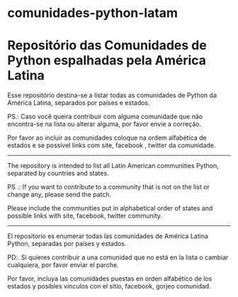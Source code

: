 # comunidades-python-latam
Repositório das Comunidades de Python espalhadas pela América Latina
==============================================
Esse repositório destina-se a listar todas as comunidades de Python da América Latina, separados por países e estados.

PS.: Caso você queira contribuir com alguma comunidade que não encontra-se na lista ou alterar alguma, por favor envie a correção.

Por favor ao incluir as comunidades coloque na ordem alfabética de estados e se possível links com site, facebook , twitter da comunidade. 

--------------------------------------------------

The repository is intended to list all Latin American communities Python, separated by countries and states.

PS .: If you want to contribute to a community that is not on the list or change any, please send the patch.

Please include the communities put in alphabetical order of states and possible links with site, facebook, twitter community.

-------------------------------------------------------
El repositorio es enumerar todas las comunidades de América Latina Python, separadas por países y estados.

PD:. Si quieres contribuir a una comunidad que no está en la lista o cambiar cualquiera, por favor enviar el parche.

Por favor, incluya las comunidades puestas en orden alfabético de los estados y posibles vínculos con el sitio, facebook, gorjeo comunidad.
